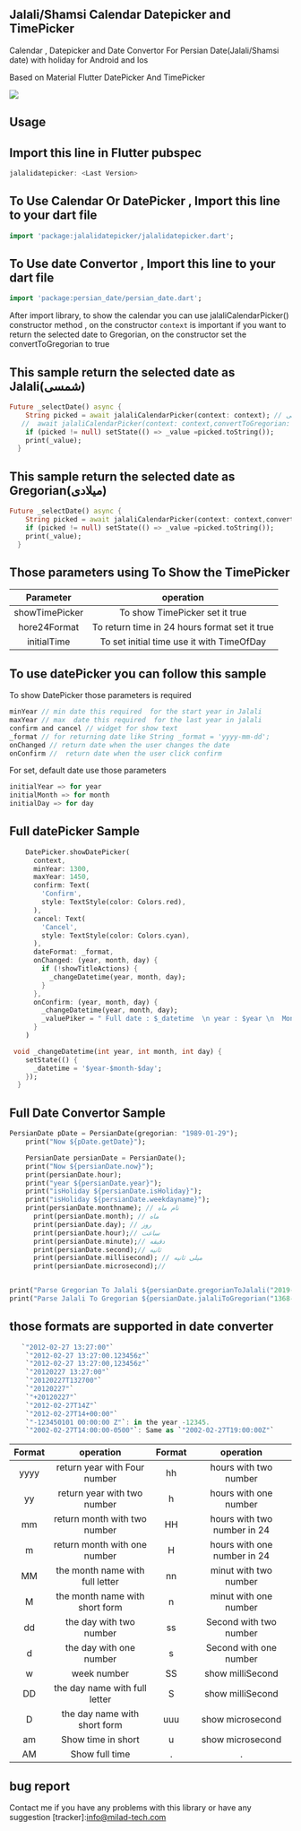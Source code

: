 
## Jalali/Shamsi Calendar  Datepicker and TimePicker
Calendar , Datepicker and Date Convertor For Persian Date(Jalali/Shamsi date) with holiday for Android and Ios

Based on Material  Flutter DatePicker And TimePicker


![](https://github.com/mrmostafaei/jalalidatepicker/blob/main/screenshots/screenshots.gif)

## Usage

## Import this line in Flutter pubspec
```dart
jalalidatepicker: <Last Version>
```
## To  Use Calendar Or DatePicker  , Import this line to your dart file
```dart
import 'package:jalalidatepicker/jalalidatepicker.dart';
```
## To  Use date Convertor , Import this line to your dart file
```dart
import 'package:persian_date/persian_date.dart';
```

After import library,  to show the calendar you can use jalaliCalendarPicker() constructor method , on the constructor `context` is important
if you want to return the selected date to Gregorian, on the constructor set the convertToGregorian to true

## This sample return the selected date as Jalali(شمسی)
```dart
Future _selectDate() async {
    String picked = await jalaliCalendarPicker(context: context); // نمایش خروجی به صورت شمسی
   //  await jalaliCalendarPicker(context: context,convertToGregorian: true); // نمایش خروجی به صورت میلادی
    if (picked != null) setState(() => _value =picked.toString());
    print(_value);
  }
```

## This sample return the selected date as Gregorian(میلادی)
```dart
Future _selectDate() async {
    String picked = await jalaliCalendarPicker(context: context,convertToGregorian: true); // نمایش خروجی به صورت میلادی
    if (picked != null) setState(() => _value =picked.toString());
    print(_value);
  }
```

## Those parameters using  To Show the TimePicker

|   Parameter    |            operation                           |
|:--------------:|:----------------------------------------------:|
| showTimePicker | To show TimePicker set it true                 |
| hore24Format   | To return time in 24 hours format set it true  |
| initialTime    | To set initial time use it with TimeOfDay      |



## To use datePicker you can follow this sample


To show DatePicker those parameters is required
```dart
minYear // min date this required  for the start year in Jalali
maxYear // max  date this required  for the last year in jalali
confirm and cancel // widget for show text
_format // for returning date like String _format = 'yyyy-mm-dd';
onChanged // return date when the user changes the date
onConfirm //  return date when the user click confirm
```

For set, default date use those parameters
```dart
initialYear => for year
initialMonth => for month
initialDay => for day
```
## Full datePicker Sample
```dart
    DatePicker.showDatePicker(
      context,
      minYear: 1300,
      maxYear: 1450,
      confirm: Text(
        'Confirm',
        style: TextStyle(color: Colors.red),
      ),
      cancel: Text(
        'Cancel',
        style: TextStyle(color: Colors.cyan),
      ),
      dateFormat: _format,
      onChanged: (year, month, day) {
        if (!showTitleActions) {
          _changeDatetime(year, month, day);
        }
      },
      onConfirm: (year, month, day) {
        _changeDatetime(year, month, day);
        _valuePiker = " Full date : $_datetime  \n year : $year \n  Month  :   $month \n  day :  $day";
      }
    )

 void _changeDatetime(int year, int month, int day) {
    setState(() {
      _datetime = '$year-$month-$day';
    });
  }

```

## Full Date Convertor Sample
```dart
PersianDate pDate = PersianDate(gregorian: "1989-01-29");
    print("Now ${pDate.getDate}");

    PersianDate persianDate = PersianDate();
    print("Now ${persianDate.now}");
    print(persianDate.hour);
    print("year ${persianDate.year}");
    print("isHoliday ${persianDate.isHoliday}");
    print("isHoliday ${persianDate.weekdayname}");
    print(persianDate.monthname); // نام ماه
      print(persianDate.month); // ماه
      print(persianDate.day); // روز
      print(persianDate.hour);// ساعت
      print(persianDate.minute);// دقیقه
      print(persianDate.second);// ثانیه
      print(persianDate.millisecond); // میلی ثانیه
      print(persianDate.microsecond);//


print("Parse Gregorian To Jalali ${persianDate.gregorianToJalali("2019-02-20T00:19:54.000Z","yyyy-m-d hh:nn")}");
print("Parse Jalali To Gregorian ${persianDate.jalaliToGregorian("1368-05-30 19:54", "yyyy-m-d hh:nn")}");
```

## those formats are supported in date converter
```dart
   `"2012-02-27 13:27:00"`
    `"2012-02-27 13:27:00.123456z"`
    `"2012-02-27 13:27:00,123456z"`
    `"20120227 13:27:00"`
    `"20120227T132700"`
    `"20120227"`
    `"+20120227"`
    `"2012-02-27T14Z"`
    `"2012-02-27T14+00:00"`
    `"-123450101 00:00:00 Z"`: in the year -12345.
    `"2002-02-27T14:00:00-0500"`: Same as `"2002-02-27T19:00:00Z"`
```


| Format |            operation            | Format |            operation            |
|:------:|:-------------------------------:|:------:|:-------------------------------:|
| yyyy   | return year with Four number    | hh     | hours with  two number          |
| yy     | return year with two number     | h      | hours with one number           |
| mm     | return month with two number    | HH     | hours with  two number in 24    |
| m      | return month with one number    | H      | hours with one number in 24     |
| MM     | the month name with full letter | nn     | minut with two number           |
| M      | the month name with short form  | n      | minut with one number           |
| dd     | the day with two number         | ss     | Second with two number          |
| d      | the day with one number         | s      | Second with one number          |
| w      | week number                     | SS     | show milliSecond                |
| DD     | the day name with full letter   | S      | show milliSecond                |
| D      | the day name with  short form   | uuu    | show microsecond                |
| am     | Show time in short              | u      | show microsecond                |
| AM     | Show full time                  |   .    |          .                      |


## bug report
Contact me if you have any problems with this library or have any suggestion [tracker]:info@milad-tech.com
